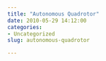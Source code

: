 ```yaml
---
title: "Autonomous Quadrotor"
date: 2010-05-29 14:12:00
categories:
- Uncategorized
slug: autonomous-quadrotor

---
```


<object width="640" height="385"><param name="movie" value="http://www.youtube.com/v/MvRTALJp8DM&hl=en_US&fs=1&"></param><param name="allowFullScreen" value="true"></param><param name="allowscriptaccess" value="always"></param><embed src="http://www.youtube.com/v/MvRTALJp8DM&hl=en_US&fs=1&" type="application/x-shockwave-flash" allowscriptaccess="always" allowfullscreen="true" width="640" height="385"></embed></object>
